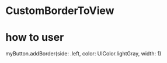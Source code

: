 # CustomBorderToView

# how to user
 myButton.addBorder(side: .left, color: UIColor.lightGray, width: 1)

